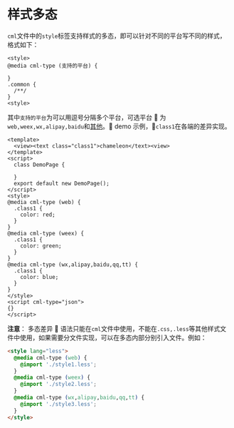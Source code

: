 # 样式多态

`cml`文件中的`style`标签支持样式的多态，即可以针对不同的平台写不同的样式，格式如下：

```
<style>
@media cml-type (支持的平台) {

}
.common {
  /**/
}
<style>
```

其中`支持的平台`为可以用逗号分隔多个平台，可选平台  为`web,weex,wx,alipay,baidu`和<a href="../../framework/platform-list.html">其他</a>。
demo 示例，`class1`在各端的差异实现。

```
<template>
  <view><text class="class1">chameleon</text><view>
</template>
<script>
  class DemoPage {

  }
  export default new DemoPage();
</script>
<style>
@media cml-type (web) {
  .class1 {
    color: red;
  }
}
@media cml-type (weex) {
  .class1 {
    color: green;
  }
}
@media cml-type (wx,alipay,baidu,qq,tt) {
  .class1 {
    color: blue;
  }
}
</style>
<script cml-type="json">
{}
</script>
```

**注意**： 多态差异  语法只能在`cml`文件中使用，不能在`.css,.less`等其他样式文件中使用，如果需要分文件实现，可以在多态内部分别引入文件。例如：

```html
<style lang="less">
  @media cml-type (web) {
    @import './style1.less';
  }
  @media cml-type (weex) {
    @import './style2.less';
  }
  @media cml-type (wx,alipay,baidu,qq,tt) {
    @import './style3.less';
  }
</style>
```
